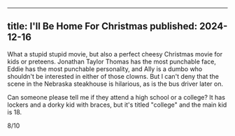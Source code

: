 ----
title: I'll Be Home For Christmas
published: 2024-12-16
----

What a stupid stupid movie, but also a perfect cheesy Christmas movie for kids or preteens. Jonathan Taylor Thomas has the most punchable face, Eddie has the most punchable personality, and Ally is a dumbo who shouldn't be interested in either of those clowns. But I can't deny that the scene in the Nebraska steakhouse is hilarious, as is the bus driver later on.

Can someone please tell me if they attend a high school or a college? It has lockers and a dorky kid with braces, but it's titled "college" and the main kid is 18.

8/10

